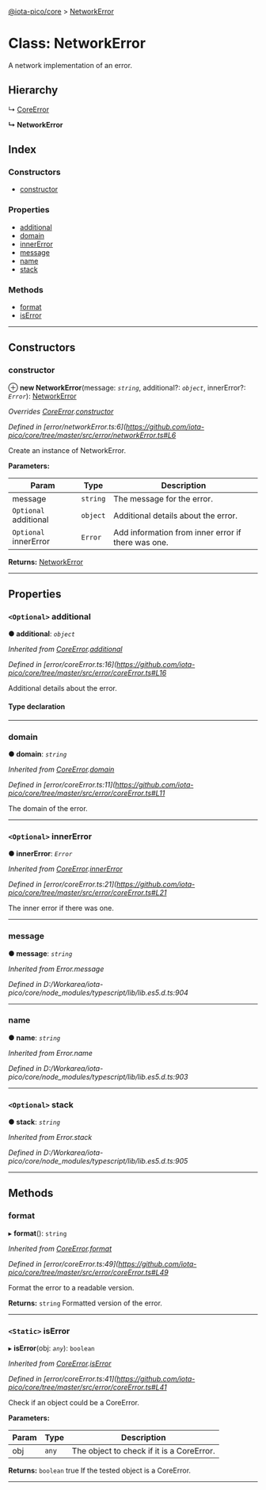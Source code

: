 [@iota-pico/core](../README.md) > [NetworkError](../classes/networkerror.md)

# Class: NetworkError

A network implementation of an error.

## Hierarchy

↳  [CoreError](coreerror.md)

**↳ NetworkError**

## Index

### Constructors

* [constructor](networkerror.md#constructor)

### Properties

* [additional](networkerror.md#additional)
* [domain](networkerror.md#domain)
* [innerError](networkerror.md#innererror)
* [message](networkerror.md#message)
* [name](networkerror.md#name)
* [stack](networkerror.md#stack)

### Methods

* [format](networkerror.md#format)
* [isError](networkerror.md#iserror)

---

## Constructors

<a id="constructor"></a>

###  constructor

⊕ **new NetworkError**(message: *`string`*, additional?: *`object`*, innerError?: *`Error`*): [NetworkError](networkerror.md)

*Overrides [CoreError](coreerror.md).[constructor](coreerror.md#constructor)*

*Defined in [error/networkError.ts:6](https://github.com/iota-pico/core/tree/master/src/error/networkError.ts#L6*

Create an instance of NetworkError.

**Parameters:**

| Param | Type | Description |
| ------ | ------ | ------ |
| message | `string` |  The message for the error. |
| `Optional` additional | `object` |  Additional details about the error. |
| `Optional` innerError | `Error` |  Add information from inner error if there was one. |

**Returns:** [NetworkError](networkerror.md)

___

## Properties

<a id="additional"></a>

### `<Optional>` additional

**● additional**: *`object`*

*Inherited from [CoreError](coreerror.md).[additional](coreerror.md#additional)*

*Defined in [error/coreError.ts:16](https://github.com/iota-pico/core/tree/master/src/error/coreError.ts#L16*

Additional details about the error.

#### Type declaration

[id: `string`]: `any`

___
<a id="domain"></a>

###  domain

**● domain**: *`string`*

*Inherited from [CoreError](coreerror.md).[domain](coreerror.md#domain)*

*Defined in [error/coreError.ts:11](https://github.com/iota-pico/core/tree/master/src/error/coreError.ts#L11*

The domain of the error.

___
<a id="innererror"></a>

### `<Optional>` innerError

**● innerError**: *`Error`*

*Inherited from [CoreError](coreerror.md).[innerError](coreerror.md#innererror)*

*Defined in [error/coreError.ts:21](https://github.com/iota-pico/core/tree/master/src/error/coreError.ts#L21*

The inner error if there was one.

___
<a id="message"></a>

###  message

**● message**: *`string`*

*Inherited from Error.message*

*Defined in D:/Workarea/iota-pico/core/node_modules/typescript/lib/lib.es5.d.ts:904*

___
<a id="name"></a>

###  name

**● name**: *`string`*

*Inherited from Error.name*

*Defined in D:/Workarea/iota-pico/core/node_modules/typescript/lib/lib.es5.d.ts:903*

___
<a id="stack"></a>

### `<Optional>` stack

**● stack**: *`string`*

*Inherited from Error.stack*

*Defined in D:/Workarea/iota-pico/core/node_modules/typescript/lib/lib.es5.d.ts:905*

___

## Methods

<a id="format"></a>

###  format

▸ **format**(): `string`

*Inherited from [CoreError](coreerror.md).[format](coreerror.md#format)*

*Defined in [error/coreError.ts:49](https://github.com/iota-pico/core/tree/master/src/error/coreError.ts#L49*

Format the error to a readable version.

**Returns:** `string`
Formatted version of the error.

___
<a id="iserror"></a>

### `<Static>` isError

▸ **isError**(obj: *`any`*): `boolean`

*Inherited from [CoreError](coreerror.md).[isError](coreerror.md#iserror)*

*Defined in [error/coreError.ts:41](https://github.com/iota-pico/core/tree/master/src/error/coreError.ts#L41*

Check if an object could be a CoreError.

**Parameters:**

| Param | Type | Description |
| ------ | ------ | ------ |
| obj | `any` |  The object to check if it is a CoreError. |

**Returns:** `boolean`
true If the tested object is a CoreError.

___

